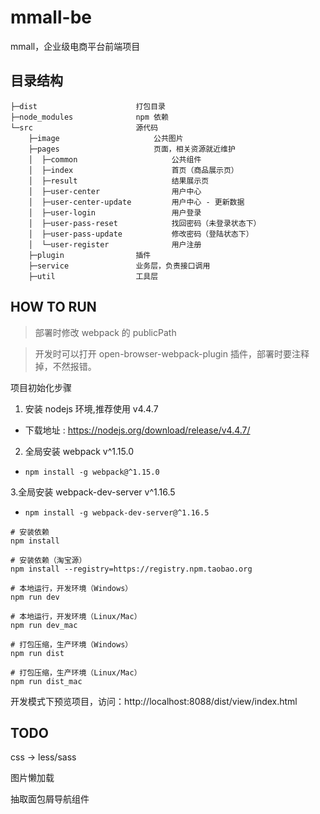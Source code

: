 # mmall-be

mmall，企业级电商平台前端项目

## 目录结构

```
├─dist                      打包目录
├─node_modules              npm 依赖
└─src                       源代码
    ├─image                     公共图片
    ├─pages                     页面，相关资源就近维护
    │  ├─common                     公共组件
    │  ├─index                      首页（商品展示页）
    │  ├─result                     结果展示页
    │  ├─user-center                用户中心
    │  ├─user-center-update         用户中心 - 更新数据
    │  ├─user-login                 用户登录
    │  ├─user-pass-reset            找回密码（未登录状态下）
    │  ├─user-pass-update           修改密码（登陆状态下）
    │  └─user-register              用户注册
    ├─plugin                插件
    ├─service               业务层，负责接口调用
    ├─util                  工具层
```


## HOW TO RUN

> 部署时修改 webpack 的 publicPath

> 开发时可以打开 open-browser-webpack-plugin 插件，部署时要注释掉，不然报错。

项目初始化步骤

1. 安装 nodejs 环境,推荐使用 v4.4.7
- 下载地址 : https://nodejs.org/download/release/v4.4.7/

2. 全局安装 webpack v^1.15.0
- `npm install -g webpack@^1.15.0`

3.全局安装 webpack-dev-server v^1.16.5
- `npm install -g webpack-dev-server@^1.16.5`


```
# 安装依赖
npm install

# 安装依赖（淘宝源）
npm install --registry=https://registry.npm.taobao.org

# 本地运行，开发环境（Windows）
npm run dev

# 本地运行，开发环境（Linux/Mac）
npm run dev_mac

# 打包压缩，生产环境（Windows）
npm run dist

# 打包压缩，生产环境（Linux/Mac）
npm run dist_mac
```

开发模式下预览项目，访问：http://localhost:8088/dist/view/index.html


## TODO

css -> less/sass

图片懒加载

抽取面包屑导航组件
